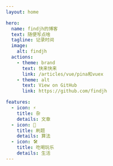 ```yaml
---
layout: home

hero:
  name: findjh的博客
  text: 随便写点啥
  tagline: 记录时间
  image:
    alt: findjh
  actions:
    - theme: brand
      text: 快来快来
      link: /articles/vue/pina和vuex
    - theme: alt
      text: View on GitHub
      link: https://github.com/findjh

features:
  - icon: ⚡️
    title: 杂
    details: 文章
  - icon: 🖖
    title: 刷题
    details: 算法
  - icon: 🛠️ 
    title: 吃喝玩乐
    details: 生活
---
```


